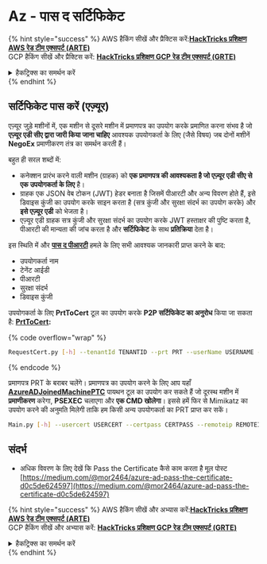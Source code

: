 # Az - पास द सर्टिफिकेट

{% hint style="success" %}
AWS हैकिंग सीखें और प्रैक्टिस करें:<img src="/.gitbook/assets/image.png" alt="" data-size="line">[**HackTricks प्रशिक्षण AWS रेड टीम एक्सपर्ट (ARTE)**](https://training.hacktricks.xyz/courses/arte)<img src="/.gitbook/assets/image.png" alt="" data-size="line">\
GCP हैकिंग सीखें और प्रैक्टिस करें: <img src="/.gitbook/assets/image (2).png" alt="" data-size="line">[**HackTricks प्रशिक्षण GCP रेड टीम एक्सपर्ट (GRTE)**<img src="/.gitbook/assets/image (2).png" alt="" data-size="line">](https://training.hacktricks.xyz/courses/grte)

<details>

<summary>हैकट्रिक्स का समर्थन करें</summary>

* [**सब्सक्रिप्शन योजनाएं**](https://github.com/sponsors/carlospolop) देखें!
* **शामिल हों** 💬 [**डिस्कॉर्ड समूह**](https://discord.gg/hRep4RUj7f) या [**टेलीग्राम समूह**](https://t.me/peass) और **ट्विटर** 🐦 [**@hacktricks\_live**](https://twitter.com/hacktricks\_live)** को** **फॉलो** करें।
* **हैकिंग ट्रिक्स साझा करें, PRs सबमिट करके** [**HackTricks**](https://github.com/carlospolop/hacktricks) **और** [**HackTricks Cloud**](https://github.com/carlospolop/hacktricks-cloud) **github रेपो में।**

</details>
{% endhint %}

## सर्टिफिकेट पास करें (एज़्यूर)

एज़्यूर जुड़े मशीनों में, एक मशीन से दूसरे मशीन में प्रमाणपत्र का उपयोग करके प्रमाणित करना संभव है जो **एज़्यूर एडी सीए द्वारा जारी किया जाना चाहिए** आवश्यक उपयोगकर्ता के लिए (जैसे विषय) जब दोनों मशीनें **NegoEx** प्रमाणीकरण तंत्र का समर्थन करती हैं।

बहुत ही सरल शब्दों में:

* कनेक्शन प्रारंभ करने वाली मशीन (ग्राहक) को **एक प्रमाणपत्र की आवश्यकता है जो एज़्यूर एडी सीए से एक उपयोगकर्ता के लिए** है।
* ग्राहक एक JSON वेब टोकन (JWT) हेडर बनाता है जिसमें पीआरटी और अन्य विवरण होते हैं, इसे डिवाइस कुंजी का उपयोग करके साइन करता है (सत्र कुंजी और सुरक्षा संदर्भ का उपयोग करके) और **इसे एज़्यूर एडी** को भेजता है।
* एज़्यूर एडी ग्राहक सत्र कुंजी और सुरक्षा संदर्भ का उपयोग करके JWT हस्ताक्षर की पुष्टि करता है, पीआरटी की मान्यता की जांच करता है और **सर्टिफिकेट** के साथ **प्रतिक्रिया** देता है।

इस स्थिति में और [**पास द पीआरटी**](pass-the-prt.md) हमले के लिए सभी आवश्यक जानकारी प्राप्त करने के बाद:

* उपयोगकर्ता नाम
* टेनेंट आईडी
* पीआरटी
* सुरक्षा संदर्भ
* डिवाइस कुंजी

उपयोगकर्ता के लिए **PrtToCert** टूल का उपयोग करके **P2P सर्टिफिकेट का अनुरोध** किया जा सकता है: [**PrtToCert**](https://github.com/morRubin/PrtToCert)**:**

{% code overflow="wrap" %}
```bash
RequestCert.py [-h] --tenantId TENANTID --prt PRT --userName USERNAME --hexCtx HEXCTX --hexDerivedKey HEXDERIVEDKEY [--passPhrase PASSPHRASE]
```
{% endcode %}

प्रमाणपत्र PRT के बराबर चलेंगे। प्रमाणपत्र का उपयोग करने के लिए आप यहाँ [**AzureADJoinedMachinePTC**](https://github.com/morRubin/AzureADJoinedMachinePTC) पायथन टूल का उपयोग कर सकते हैं जो दूरस्थ मशीन में **प्रमाणीकरण** करेगा, **PSEXEC** चलाएगा और **एक CMD खोलेगा**। इससे हमें फिर से Mimikatz का उपयोग करने की अनुमति मिलेगी ताकि हम किसी अन्य उपयोगकर्ता का PRT प्राप्त कर सकें।
```bash
Main.py [-h] --usercert USERCERT --certpass CERTPASS --remoteip REMOTEIP
```
## संदर्भ

* अधिक विवरण के लिए देखें कि Pass the Certificate कैसे काम करता है मूल पोस्ट [https://medium.com/@mor2464/azure-ad-pass-the-certificate-d0c5de624597](https://medium.com/@mor2464/azure-ad-pass-the-certificate-d0c5de624597)

{% hint style="success" %}
AWS हैकिंग सीखें और अभ्यास करें:<img src="/.gitbook/assets/image.png" alt="" data-size="line">[**HackTricks प्रशिक्षण AWS रेड टीम एक्सपर्ट (ARTE)**](https://training.hacktricks.xyz/courses/arte)<img src="/.gitbook/assets/image.png" alt="" data-size="line">\
GCP हैकिंग सीखें और अभ्यास करें: <img src="/.gitbook/assets/image (2).png" alt="" data-size="line">[**HackTricks प्रशिक्षण GCP रेड टीम एक्सपर्ट (GRTE)**<img src="/.gitbook/assets/image (2).png" alt="" data-size="line">](https://training.hacktricks.xyz/courses/grte)

<details>

<summary>हैकट्रिक्स का समर्थन करें</summary>

* [**सदस्यता योजनाएं**](https://github.com/sponsors/carlospolop) की जांच करें!
* **शामिल हों** 💬 [**डिस्कॉर्ड समूह**](https://discord.gg/hRep4RUj7f) या [**टेलीग्राम समूह**](https://t.me/peass) या **ट्विटर** 🐦 [**@hacktricks\_live**](https://twitter.com/hacktricks\_live)** पर हमें **फॉलो** करें।
* **हैकिंग ट्रिक्स साझा करें** [**HackTricks**](https://github.com/carlospolop/hacktricks) और [**HackTricks Cloud**](https://github.com/carlospolop/hacktricks-cloud) github रेपो में PR जमा करके।

</details>
{% endhint %}
